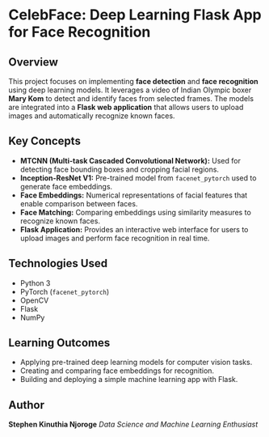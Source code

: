 # CelebFace: Deep Learning Flask App for Face Recognition

## Overview

This project focuses on implementing **face detection** and **face recognition** using deep learning models. It leverages a video of Indian Olympic boxer **Mary Kom** to detect and identify faces from selected frames. The models are integrated into a **Flask web application** that allows users to upload images and automatically recognize known faces.

## Key Concepts

* **MTCNN (Multi-task Cascaded Convolutional Network):** Used for detecting face bounding boxes and cropping facial regions.
* **Inception-ResNet V1:** Pre-trained model from `facenet_pytorch` used to generate face embeddings.
* **Face Embeddings:** Numerical representations of facial features that enable comparison between faces.
* **Face Matching:** Comparing embeddings using similarity measures to recognize known faces.
* **Flask Application:** Provides an interactive web interface for users to upload images and perform face recognition in real time.

## Technologies Used

* Python 3
* PyTorch (`facenet_pytorch`)
* OpenCV
* Flask
* NumPy

## Learning Outcomes

* Applying pre-trained deep learning models for computer vision tasks.
* Creating and comparing face embeddings for recognition.
* Building and deploying a simple machine learning app with Flask.

## Author

**Stephen Kinuthia Njoroge**
*Data Science and Machine Learning Enthusiast*
